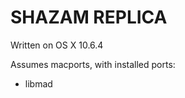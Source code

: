 SHAZAM REPLICA
===================

Written on OS X 10.6.4

Assumes macports, with installed ports:
* libmad

